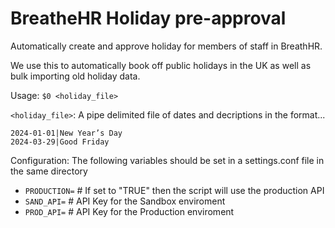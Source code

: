# BreatheHR Holiday pre-approval

Automatically create and approve holiday for members of staff in BreathHR.

We use this to automatically book off public holidays in the UK as well as bulk importing old holiday data.

Usage:  `$0 <holiday_file>`

`<holiday_file>`: A pipe delimited file of dates and decriptions in the format...
```
2024-01-01|New Year’s Day
2024-03-29|Good Friday
```

Configuration:  The following variables should be set in a settings.conf file in the same directory
* `PRODUCTION=`    # If set to "TRUE" then the script will use the production API
* `SAND_API=`      # API Key for the Sandbox enviroment
* `PROD_API=`      # API Key for the Production enviroment

